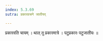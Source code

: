 ```yaml
---
index: 5.3.69
sutra: प्रकारवचने जातीयर्

---
```

 प्रकारवति चायम् । थाल् तु प्रकारमात्रे । पटुप्रकारः पटुजातीयः ॥